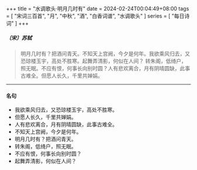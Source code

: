 +++
title = "水调歌头·明月几时有"
date = 2024-02-24T00:04:49+08:00
tags = [ "宋词三百首", "月", "中秋", "酒", "白香词谱", "水调歌头" ]
series = [ "每日诗词" ]
+++

##### 〔宋〕苏轼
> 明月几时有？把酒问青天。不知天上宫阙，今夕是何年。我欲乘风归去，又恐琼楼玉宇，高处不胜寒。起舞弄清影，何似在人间？
> 转朱阁，低绮户，照无眠。不应有恨，何事长向别时圆？人有悲欢离合，月有阴晴圆缺，此事古难全。但愿人长久，千里共婵娟。

---

#### 名句
- 我欲乘风归去，又恐琼楼玉宇，高处不胜寒。
- 但愿人长久，千里共婵娟。
- 人有悲欢离合，月有阴晴圆缺，此事古难全。
- 不知天上宫阙，今夕是何年。
- 明月几时有？把酒问青天。
- 转朱阁，低绮户，照无眠。
- 不应有恨，何事长向别时圆？
- 起舞弄清影，何似在人间？